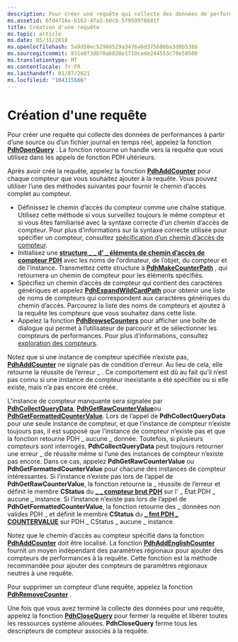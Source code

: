 ```yaml
---
description: Pour créer une requête qui collecte des données de performances à partir d’une source ou d’un fichier journal en temps réel, appelez la fonction PdhOpenQuery. La fonction retourne un handle vers la requête que vous utilisez dans les appels de fonction PDH ultérieurs.
ms.assetid: 6fd4716e-b163-47a3-b0cb-5f9599f8681f
title: Création d'une requête
ms.topic: article
ms.date: 05/31/2018
ms.openlocfilehash: 5a9d50ec52966529a3476a6d375606ba3d0b538b
ms.sourcegitcommit: 831e8f3db78ab820e1710cede244553c70e50500
ms.translationtype: MT
ms.contentlocale: fr-FR
ms.lasthandoff: 01/07/2021
ms.locfileid: "104115566"
---
```

# <a name="creating-a-query"></a>Création d'une requête

Pour créer une requête qui collecte des données de performances à partir d’une source ou d’un fichier journal en temps réel, appelez la fonction [**PdhOpenQuery**](/windows/desktop/api/Pdh/nf-pdh-pdhopenquerya) . La fonction retourne un handle vers la requête que vous utilisez dans les appels de fonction PDH ultérieurs.

Après avoir créé la requête, appelez la fonction [**PdhAddCounter**](/windows/desktop/api/Pdh/nf-pdh-pdhaddcountera) pour chaque compteur que vous souhaitez ajouter à la requête. Vous pouvez utiliser l’une des méthodes suivantes pour fournir le chemin d’accès complet au compteur.

-   Définissez le chemin d’accès du compteur comme une chaîne statique. Utilisez cette méthode si vous surveillez toujours le même compteur et si vous êtes familiarisé avec la syntaxe correcte d’un chemin d’accès de compteur. Pour plus d’informations sur la syntaxe correcte utilisée pour spécifier un compteur, consultez [spécification d’un chemin d’accès de compteur](specifying-a-counter-path.md).
-   Initialisez une [**structure \_ \_ d' \_ éléments de chemin d’accès de compteur PDH**](/windows/desktop/api/Pdh/ns-pdh-pdh_counter_path_elements_a) avec les noms de l’ordinateur, de l’objet, du compteur et de l’instance. Transmettez cette structure à [**PdhMakeCounterPath**](/windows/desktop/api/Pdh/nf-pdh-pdhmakecounterpatha) , qui retournera un chemin de compteur pour les éléments spécifiés.
-   Spécifiez un chemin d’accès de compteur qui contient des caractères génériques et appelez [**PdhExpandWildCardPath**](/windows/desktop/api/Pdh/nf-pdh-pdhexpandwildcardpatha) pour obtenir une liste de noms de compteurs qui correspondent aux caractères génériques du chemin d’accès. Parcourez la liste des noms de compteurs et ajoutez à la requête les compteurs que vous souhaitez dans cette liste.
-   Appelez la fonction [**PdhBrowseCounters**](/windows/desktop/api/Pdh/nf-pdh-pdhbrowsecountersa) pour afficher une boîte de dialogue qui permet à l’utilisateur de parcourir et de sélectionner les compteurs de performances. Pour plus d’informations, consultez [exploration des compteurs](browsing-counters.md).

Notez que si une instance de compteur spécifiée n’existe pas, [**PdhAddCounter**](/windows/desktop/api/Pdh/nf-pdh-pdhaddcountera) ne signale pas de condition d’erreur. Au lieu de cela, elle retourne la réussite de l’erreur \_ . Ce comportement est dû au fait qu’il n’est pas connu si une instance de compteur inexistante a été spécifiée ou si elle existe, mais n’a pas encore été créée.

L’instance de compteur manquante sera signalée par [**PdhCollectQueryData**](/windows/desktop/api/Pdh/nf-pdh-pdhcollectquerydata), [**PdhGetRawCounterValue**](/windows/desktop/api/Pdh/nf-pdh-pdhgetrawcountervalue)ou [**PdhGetFormattedCounterValue**](/windows/desktop/api/Pdh/nf-pdh-pdhgetformattedcountervalue). Lors de l’appel de **PdhCollectQueryData** pour une seule instance de compteur, et que l’instance de compteur n’existe toujours pas, il est supposé que l’instance de compteur n’existe pas et que la fonction retourne PDH \_ aucune \_ donnée. Toutefois, si plusieurs compteurs sont interrogés, **PdhCollectQueryData** peut toujours retourner une erreur \_ de réussite même si l’une des instances de compteur n’existe pas encore. Dans ce cas, appelez **PdhGetRawCounterValue** ou **PdhGetFormattedCounterValue** pour chacune des instances de compteur intéressantes. Si l’instance n’existe pas lors de l’appel de **PdhGetRawCounterValue**, la fonction retourne la \_ réussite de l’erreur et définit le membre **CStatus** du [**\_ \_ compteur brut PDH**](/windows/desktop/api/Pdh/ns-pdh-pdh_raw_counter) sur l' \_ État PDH \_ aucune \_ instance. Si l’instance n’existe pas lors de l’appel de **PdhGetFormattedCounterValue**, la fonction retourne des \_ données non valides PDH \_ et définit le membre **CStatus** du [**\_ fmt PDH \_ COUNTERVALUE**](/windows/desktop/api/Pdh/ns-pdh-pdh_fmt_countervalue) sur PDH \_ CStatus \_ aucune \_ instance.

Notez que le chemin d’accès au compteur spécifié dans la fonction [**PdhAddCounter**](/windows/desktop/api/Pdh/nf-pdh-pdhaddcountera) doit être localisé. La fonction [**PdhAddEnglishCounter**](/windows/desktop/api/Pdh/nf-pdh-pdhaddenglishcountera) fournit un moyen indépendant des paramètres régionaux pour ajouter des compteurs de performances à la requête. Cette fonction est la méthode recommandée pour ajouter des compteurs de paramètres régionaux neutres à une requête.

Pour supprimer un compteur d’une requête, appelez la fonction [**PdhRemoveCounter**](/windows/desktop/api/Pdh/nf-pdh-pdhremovecounter) .

Une fois que vous avez terminé la collecte des données pour une requête, appelez la fonction [**PdhCloseQuery**](/windows/desktop/api/Pdh/nf-pdh-pdhclosequery) pour fermer la requête et libérer toutes les ressources système allouées. **PdhCloseQuery** ferme tous les descripteurs de compteur associés à la requête.

 

 



